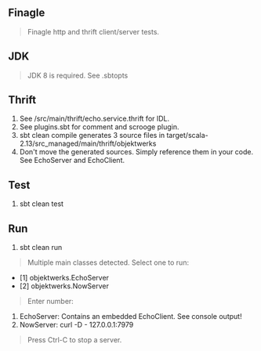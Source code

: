 Finagle
-------
>Finagle http and thrift client/server tests.

JDK
---
>JDK 8 is required. See .sbtopts

Thrift
------
1. See /src/main/thrift/echo.service.thrift for IDL.
2. See plugins.sbt for comment and scrooge plugin.
3. sbt clean compile generates 3 source files in target/scala-2.13/src_managed/main/thrift/objektwerks
4. Don't move the generated sources. Simply reference them in your code. See EchoServer and EchoClient.

Test
----
1. sbt clean test

Run
---
1. sbt clean run
>Multiple main classes detected. Select one to run:
* [1] objektwerks.EchoServer
* [2] objektwerks.NowServer
>Enter number:

1. EchoServer: Contains an embedded EchoClient. See console output!
2. NowServer: curl -D - 127.0.0.1:7979
>Press Ctrl-C to stop a server.